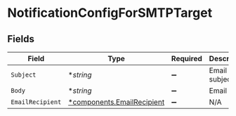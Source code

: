 # NotificationConfigForSMTPTarget


## Fields

| Field                                                                   | Type                                                                    | Required                                                                | Description                                                             |
| ----------------------------------------------------------------------- | ----------------------------------------------------------------------- | ----------------------------------------------------------------------- | ----------------------------------------------------------------------- |
| `Subject`                                                               | **string*                                                               | :heavy_minus_sign:                                                      | Email subject                                                           |
| `Body`                                                                  | **string*                                                               | :heavy_minus_sign:                                                      | Email body                                                              |
| `EmailRecipient`                                                        | [*components.EmailRecipient](../../models/components/emailrecipient.md) | :heavy_minus_sign:                                                      | N/A                                                                     |